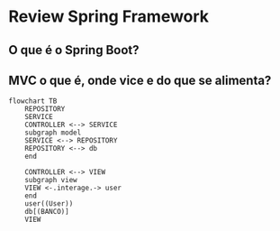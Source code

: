 # Review Spring Framework

## O que é o Spring Boot?


## MVC o que é, onde vice e do que se alimenta?

```mermaid
flowchart TB
    REPOSITORY
    SERVICE
    CONTROLLER <--> SERVICE
    subgraph model
    SERVICE <--> REPOSITORY
    REPOSITORY <--> db
    end
    
    CONTROLLER <--> VIEW
    subgraph view
    VIEW <-.interage.-> user
    end
    user((User))
    db[(BANCO)]
    VIEW
    
```